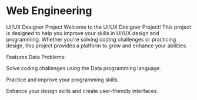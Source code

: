 # Web Engineering
UI/UX Designer Project
Welcome to the UI/UX Designer Project! This project is designed to help you improve your skills in UI/UX design and programming. Whether you're solving coding challenges or practicing design, this project provides a platform to grow and enhance your abilities.

Features
Data Problems:

Solve coding challenges using the Data programming language.

Practice and improve your programming skills.

Enhance your design skills and create user-friendly interfaces.
